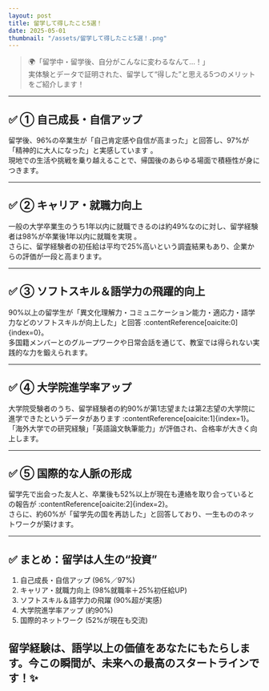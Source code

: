 ```yaml
---
layout: post
title: 留学して得したこと5選！
date: 2025-05-01
thumbnail: "/assets/留学して得したこと5選！.png"
---
```

> 🌍「留学中・留学後、自分がこんなに変わるなんて…！」  
> 実体験とデータで証明された、留学して“得した”と思える5つのメリットをご紹介します！

---

## ✅ ① 自己成長・自信アップ  
留学後、96%の卒業生が「自己肯定感や自信が高まった」と回答し、97%が「精神的に大人になった」と実感しています 。  
現地での生活や挑戦を乗り越えることで、帰国後のあらゆる場面で積極性が身につきます。

---

## ✅ ② キャリア・就職力向上  
一般の大学卒業生のうち1年以内に就職できるのは約49%なのに対し、留学経験者は98%が卒業後1年以内に就職を実現 。  
さらに、留学経験者の初任給は平均で25%高いという調査結果もあり、企業からの評価が一段と高まります。

---

## ✅ ③ ソフトスキル＆語学力の飛躍的向上  
90%以上の留学生が「異文化理解力・コミュニケーション能力・適応力・語学力などのソフトスキルが向上した」と回答 :contentReference[oaicite:0]{index=0}。  
多国籍メンバーとのグループワークや日常会話を通じて、教室では得られない実践的な力を鍛えられます。

---

## ✅ ④ 大学院進学率アップ  
大学院受験者のうち、留学経験者の約90%が第1志望または第2志望の大学院に進学できたというデータがあります :contentReference[oaicite:1]{index=1}。  
「海外大学での研究経験」「英語論文執筆能力」が評価され、合格率が大きく向上します。

---

## ✅ ⑤ 国際的な人脈の形成  
留学先で出会った友人と、卒業後も52%以上が現在も連絡を取り合っているとの報告が :contentReference[oaicite:2]{index=2}。  
さらに、約60%が「留学先の国を再訪した」と回答しており、一生もののネットワークが築けます。

---

## ✅ まとめ：留学は人生の“投資”  
1. 自己成長・自信アップ (96%／97%)  
2. キャリア・就職力向上 (98%就職率＋25%初任給UP)  
3. ソフトスキル＆語学力の飛躍 (90%超が実感)  
4. 大学院進学率アップ (約90%)  
5. 国際的ネットワーク (52%が現在も交流)

留学経験は、**語学以上**の価値をあなたにもたらします。今この瞬間が、未来への最高のスタートラインです！✨  
---
